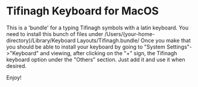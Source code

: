 # Tifinagh Keyboard for MacOS

This is a 'bundle' for a typing Tifinagh symbols with a latin keyboard. You need to install this bunch of files under /Users/(your-home-directory)/Library/Keyboard Layouts/Tifinagh.bundle/ Once you make that you should be able to install your keyboard by going to "System Settings"->"Keyboard" and viewing, after clicking on the "+" sign, the Tifinagh keyboard option under the "Others" section. Just add it and use it when desired.

Enjoy!

